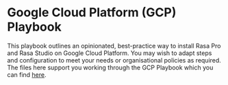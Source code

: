# Google Cloud Platform (GCP) Playbook
This playbook outlines an opinionated, best-practice way to install Rasa Pro and Rasa Studio on Google Cloud Platform. You may wish to adapt steps and configuration to meet your needs or organisational policies as required. The files here support you working through the GCP Playbook which you can find [here](https://rasa.com/docs/learn/deployment/gcp/gcp-playbook-intro).


